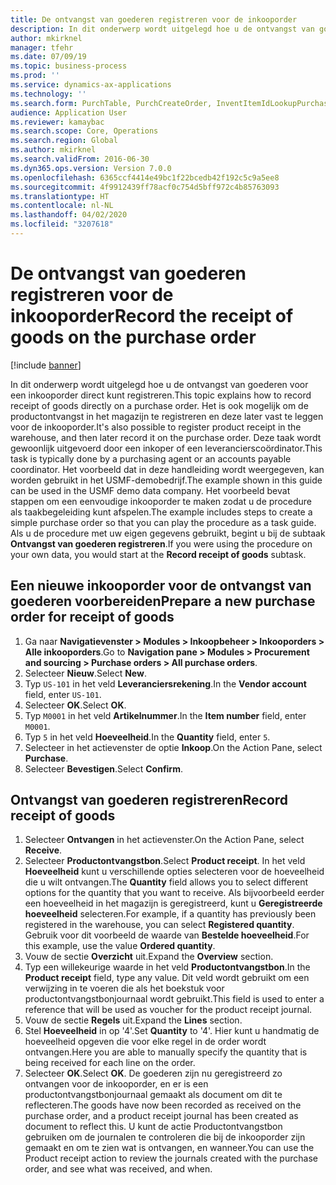 ```yaml
---
title: De ontvangst van goederen registreren voor de inkooporder
description: In dit onderwerp wordt uitgelegd hoe u de ontvangst van goederen voor een inkooporder direct kunt registreren.
author: mkirknel
manager: tfehr
ms.date: 07/09/19
ms.topic: business-process
ms.prod: ''
ms.service: dynamics-ax-applications
ms.technology: ''
ms.search.form: PurchTable, PurchCreateOrder, InventItemIdLookupPurchase, PurchEditLines
audience: Application User
ms.reviewer: kamaybac
ms.search.scope: Core, Operations
ms.search.region: Global
ms.author: mkirknel
ms.search.validFrom: 2016-06-30
ms.dyn365.ops.version: Version 7.0.0
ms.openlocfilehash: 6365ccf4414e49bc1f22bcedb42f192c5c9a5ee8
ms.sourcegitcommit: 4f9912439ff78acf0c754d5bff972c4b85763093
ms.translationtype: HT
ms.contentlocale: nl-NL
ms.lasthandoff: 04/02/2020
ms.locfileid: "3207618"
---
```

# <a name="record-the-receipt-of-goods-on-the-purchase-order"></a><span data-ttu-id="be8f1-103">De ontvangst van goederen registreren voor de inkooporder</span><span class="sxs-lookup"><span data-stu-id="be8f1-103">Record the receipt of goods on the purchase order</span></span>

[!include [banner](../../includes/banner.md)]

<span data-ttu-id="be8f1-104">In dit onderwerp wordt uitgelegd hoe u de ontvangst van goederen voor een inkooporder direct kunt registreren.</span><span class="sxs-lookup"><span data-stu-id="be8f1-104">This topic explains how to record receipt of goods directly on a purchase order.</span></span> <span data-ttu-id="be8f1-105">Het is ook mogelijk om de productontvangst in het magazijn te registreren en deze later vast te leggen voor de inkooporder.</span><span class="sxs-lookup"><span data-stu-id="be8f1-105">It's also possible to register product receipt in the warehouse, and then later record it on the purchase order.</span></span> <span data-ttu-id="be8f1-106">Deze taak wordt gewoonlijk uitgevoerd door een inkoper of een leverancierscoördinator.</span><span class="sxs-lookup"><span data-stu-id="be8f1-106">This task is typically done by a purchasing agent or an accounts payable coordinator.</span></span> <span data-ttu-id="be8f1-107">Het voorbeeld dat in deze handleiding wordt weergegeven, kan worden gebruikt in het USMF-demobedrijf.</span><span class="sxs-lookup"><span data-stu-id="be8f1-107">The example shown in this guide can be used in the USMF demo data company.</span></span> <span data-ttu-id="be8f1-108">Het voorbeeld bevat stappen om een eenvoudige inkooporder te maken zodat u de procedure als taakbegeleiding kunt afspelen.</span><span class="sxs-lookup"><span data-stu-id="be8f1-108">The example includes steps to create a simple purchase order so that you can play the procedure as a task guide.</span></span> <span data-ttu-id="be8f1-109">Als u de procedure met uw eigen gegevens gebruikt, begint u bij de subtaak **Ontvangst van goederen registreren**.</span><span class="sxs-lookup"><span data-stu-id="be8f1-109">If you were using the procedure on your own data, you would start at the **Record receipt of goods** subtask.</span></span>


## <a name="prepare-a-new-purchase-order-for-receipt-of-goods"></a><span data-ttu-id="be8f1-110">Een nieuwe inkooporder voor de ontvangst van goederen voorbereiden</span><span class="sxs-lookup"><span data-stu-id="be8f1-110">Prepare a new purchase order for receipt of goods</span></span>
1. <span data-ttu-id="be8f1-111">Ga naar **Navigatievenster > Modules > Inkoopbeheer > Inkooporders > Alle inkooporders**.</span><span class="sxs-lookup"><span data-stu-id="be8f1-111">Go to **Navigation pane > Modules > Procurement and sourcing > Purchase orders > All purchase orders**.</span></span>
2. <span data-ttu-id="be8f1-112">Selecteer **Nieuw**.</span><span class="sxs-lookup"><span data-stu-id="be8f1-112">Select **New**.</span></span>
3. <span data-ttu-id="be8f1-113">Typ `US-101` in het veld **Leveranciersrekening**.</span><span class="sxs-lookup"><span data-stu-id="be8f1-113">In the **Vendor account** field, enter `US-101`.</span></span>
4. <span data-ttu-id="be8f1-114">Selecteer **OK**.</span><span class="sxs-lookup"><span data-stu-id="be8f1-114">Select **OK**.</span></span>
5. <span data-ttu-id="be8f1-115">Typ `M0001` in het veld **Artikelnummer**.</span><span class="sxs-lookup"><span data-stu-id="be8f1-115">In the **Item number** field, enter `M0001`.</span></span>
6. <span data-ttu-id="be8f1-116">Typ `5` in het veld **Hoeveelheid**.</span><span class="sxs-lookup"><span data-stu-id="be8f1-116">In the **Quantity** field, enter `5`.</span></span>
7. <span data-ttu-id="be8f1-117">Selecteer in het actievenster de optie **Inkoop**.</span><span class="sxs-lookup"><span data-stu-id="be8f1-117">On the Action Pane, select **Purchase**.</span></span>
8. <span data-ttu-id="be8f1-118">Selecteer **Bevestigen**.</span><span class="sxs-lookup"><span data-stu-id="be8f1-118">Select **Confirm**.</span></span>

## <a name="record-receipt-of-goods"></a><span data-ttu-id="be8f1-119">Ontvangst van goederen registreren</span><span class="sxs-lookup"><span data-stu-id="be8f1-119">Record receipt of goods</span></span>
1. <span data-ttu-id="be8f1-120">Selecteer **Ontvangen** in het actievenster.</span><span class="sxs-lookup"><span data-stu-id="be8f1-120">On the Action Pane, select **Receive**.</span></span>
2. <span data-ttu-id="be8f1-121">Selecteer **Productontvangstbon**.</span><span class="sxs-lookup"><span data-stu-id="be8f1-121">Select **Product receipt**.</span></span> <span data-ttu-id="be8f1-122">In het veld **Hoeveelheid** kunt u verschillende opties selecteren voor de hoeveelheid die u wilt ontvangen.</span><span class="sxs-lookup"><span data-stu-id="be8f1-122">The **Quantity** field allows you to select different options for the quantity that you want to receive.</span></span> <span data-ttu-id="be8f1-123">Als bijvoorbeeld eerder een hoeveelheid in het magazijn is geregistreerd, kunt u **Geregistreerde hoeveelheid** selecteren.</span><span class="sxs-lookup"><span data-stu-id="be8f1-123">For example, if a quantity has previously been registered in the warehouse, you can select **Registered quantity**.</span></span> <span data-ttu-id="be8f1-124">Gebruik voor dit voorbeeld de waarde van **Bestelde hoeveelheid**.</span><span class="sxs-lookup"><span data-stu-id="be8f1-124">For this example, use the value **Ordered quantity**.</span></span>
3. <span data-ttu-id="be8f1-125">Vouw de sectie **Overzicht** uit.</span><span class="sxs-lookup"><span data-stu-id="be8f1-125">Expand the **Overview** section.</span></span>
4. <span data-ttu-id="be8f1-126">Typ een willekeurige waarde in het veld **Productontvangstbon**.</span><span class="sxs-lookup"><span data-stu-id="be8f1-126">In the **Product receipt** field, type any value.</span></span> <span data-ttu-id="be8f1-127">Dit veld wordt gebruikt om een verwijzing in te voeren die als het boekstuk voor productontvangstbonjournaal wordt gebruikt.</span><span class="sxs-lookup"><span data-stu-id="be8f1-127">This field is used to enter a reference that will be used as voucher for the product receipt journal.</span></span>  
5. <span data-ttu-id="be8f1-128">Vouw de sectie **Regels** uit.</span><span class="sxs-lookup"><span data-stu-id="be8f1-128">Expand the **Lines** section.</span></span>
6. <span data-ttu-id="be8f1-129">Stel **Hoeveelheid** in op '4'.</span><span class="sxs-lookup"><span data-stu-id="be8f1-129">Set **Quantity** to '4'.</span></span> <span data-ttu-id="be8f1-130">Hier kunt u handmatig de hoeveelheid opgeven die voor elke regel in de order wordt ontvangen.</span><span class="sxs-lookup"><span data-stu-id="be8f1-130">Here you are able to manually specify the quantity that is being received for each line on the order.</span></span>  
7. <span data-ttu-id="be8f1-131">Selecteer **OK**.</span><span class="sxs-lookup"><span data-stu-id="be8f1-131">Select **OK**.</span></span> <span data-ttu-id="be8f1-132">De goederen zijn nu geregistreerd zo ontvangen voor de inkooporder, en er is een productontvangstbonjournaal gemaakt als document om dit te reflecteren.</span><span class="sxs-lookup"><span data-stu-id="be8f1-132">The goods have now been recorded as received on the purchase order, and a product receipt journal has been created as document to reflect this.</span></span> <span data-ttu-id="be8f1-133">U kunt de actie Productontvangstbon gebruiken om de journalen te controleren die bij de inkooporder zijn gemaakt en om te zien wat is ontvangen, en wanneer.</span><span class="sxs-lookup"><span data-stu-id="be8f1-133">You can use the Product receipt action to review the journals created with the purchase order, and see what was received, and when.</span></span>  


